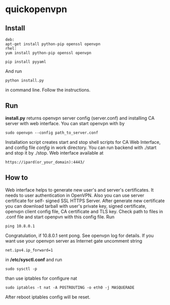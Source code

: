 # quickopenvpn

## Install

```
deb:
apt-get install python-pip openssl openvpn
rhel:
yum install python-pip openssl openvpn

pip install pyyaml
```
And run 
```
python install.py
```
in command line. Follow the instructions.


## Run

  **install.py** returns openvpn server config (server.conf) and installing CA
server with web interface. You can start openvpn with 
by 
```
sudo openvpn --config path_to_server.conf
```
  Installation script creates start and stop shell scripts for CA Web Interface, and 
config file *config* in work directory. You can run backend with ./start and stop it by
./stop. Web interface available at 
```
https://ipard(or_your_domain):4443/
```

## How to


Web interface helps to generate new user's and server's certificates. It needs to 
user authentication in OpenVPN. Also you can use server certificate for self-
signed SSL HTTPS Server.
After generate new certificate you can download tarball with user's private key,
signed certificate, openvpn client config file, CA certificate and TLS key. Check
path to files in .conf file and start openpvn with this config file. Run
```
ping 10.8.0.1
```
Congratulation, if 10.8.0.1 sent pong. See openvpn log for details. 
If you want use your openvpn server as Internet gate uncomment string
```
net.ipv4.ip_forward=1
```
in **/etc/sysctl.conf** and run
```
sudo sysctl -p
```
than use iptables for configure nat
```
sudo iptables -t nat -A POSTROUTING -o eth0 -j MASQUERADE
```
After reboot iptables config will be reset.

